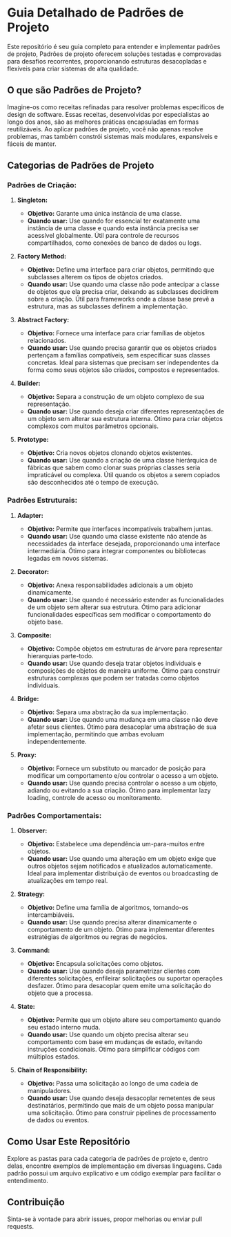 # Guia Detalhado de Padrões de Projeto


Este repositório é seu guia completo para entender e implementar padrões de projeto, Padrões de projeto oferecem soluções testadas e comprovadas para desafios recorrentes, proporcionando estruturas desacopladas e flexíveis para criar sistemas de alta qualidade.

## O que são Padrões de Projeto?

Imagine-os como receitas refinadas para resolver problemas específicos de design de software. Essas receitas, desenvolvidas por especialistas ao longo dos anos, são as melhores práticas encapsuladas em formas reutilizáveis. Ao aplicar padrões de projeto, você não apenas resolve problemas, mas também constrói sistemas mais modulares, expansíveis e fáceis de manter.

## Categorias de Padrões de Projeto

### Padrões de Criação:

1. **Singleton:**
   - **Objetivo:** Garante uma única instância de uma classe.
   - **Quando usar:** Use quando for essencial ter exatamente uma instância de uma classe e quando esta instância precisa ser acessível globalmente. Útil para controle de recursos compartilhados, como conexões de banco de dados ou logs.

2. **Factory Method:**
   - **Objetivo:** Define uma interface para criar objetos, permitindo que subclasses alterem os tipos de objetos criados.
   - **Quando usar:** Use quando uma classe não pode antecipar a classe de objetos que ela precisa criar, deixando as subclasses decidirem sobre a criação. Útil para frameworks onde a classe base prevê a estrutura, mas as subclasses definem a implementação.

3. **Abstract Factory:**
   - **Objetivo:** Fornece uma interface para criar famílias de objetos relacionados.
   - **Quando usar:** Use quando precisa garantir que os objetos criados pertençam a famílias compatíveis, sem especificar suas classes concretas. Ideal para sistemas que precisam ser independentes da forma como seus objetos são criados, compostos e representados.

4. **Builder:**
   - **Objetivo:** Separa a construção de um objeto complexo de sua representação.
   - **Quando usar:** Use quando deseja criar diferentes representações de um objeto sem alterar sua estrutura interna. Ótimo para criar objetos complexos com muitos parâmetros opcionais.

5. **Prototype:**
   - **Objetivo:** Cria novos objetos clonando objetos existentes.
   - **Quando usar:** Use quando a criação de uma classe hierárquica de fábricas que sabem como clonar suas próprias classes seria impraticável ou complexa. Útil quando os objetos a serem copiados são desconhecidos até o tempo de execução.

### Padrões Estruturais:

1. **Adapter:**
   - **Objetivo:** Permite que interfaces incompatíveis trabalhem juntas.
   - **Quando usar:** Use quando uma classe existente não atende às necessidades da interface desejada, proporcionando uma interface intermediária. Ótimo para integrar componentes ou bibliotecas legadas em novos sistemas.

2. **Decorator:**
   - **Objetivo:** Anexa responsabilidades adicionais a um objeto dinamicamente.
   - **Quando usar:** Use quando é necessário estender as funcionalidades de um objeto sem alterar sua estrutura. Ótimo para adicionar funcionalidades específicas sem modificar o comportamento do objeto base.

3. **Composite:**
   - **Objetivo:** Compõe objetos em estruturas de árvore para representar hierarquias parte-todo.
   - **Quando usar:** Use quando deseja tratar objetos individuais e composições de objetos de maneira uniforme. Ótimo para construir estruturas complexas que podem ser tratadas como objetos individuais.

4. **Bridge:**
   - **Objetivo:** Separa uma abstração da sua implementação.
   - **Quando usar:** Use quando uma mudança em uma classe não deve afetar seus clientes. Ótimo para desacoplar uma abstração de sua implementação, permitindo que ambas evoluam independentemente.

5. **Proxy:**
   - **Objetivo:** Fornece um substituto ou marcador de posição para modificar um comportamento e/ou controlar o acesso a um objeto.
   - **Quando usar:** Use quando precisa controlar o acesso a um objeto, adiando ou evitando a sua criação. Ótimo para implementar lazy loading, controle de acesso ou monitoramento.

### Padrões Comportamentais: 

1. **Observer:**
   - **Objetivo:** Estabelece uma dependência um-para-muitos entre objetos.
   - **Quando usar:** Use quando uma alteração em um objeto exige que outros objetos sejam notificados e atualizados automaticamente. Ideal para implementar distribuição de eventos ou broadcasting de atualizações em tempo real.

2. **Strategy:**
   - **Objetivo:** Define uma família de algoritmos, tornando-os intercambiáveis.
   - **Quando usar:** Use quando precisa alterar dinamicamente o comportamento de um objeto. Ótimo para implementar diferentes estratégias de algoritmos ou regras de negócios.

3. **Command:**
   - **Objetivo:** Encapsula solicitações como objetos.
   - **Quando usar:** Use quando deseja parametrizar clientes com diferentes solicitações, enfileirar solicitações ou suportar operações desfazer. Ótimo para desacoplar quem emite uma solicitação do objeto que a processa.

4. **State:**
   - **Objetivo:** Permite que um objeto altere seu comportamento quando seu estado interno muda.
   - **Quando usar:** Use quando um objeto precisa alterar seu comportamento com base em mudanças de estado, evitando instruções condicionais. Ótimo para simplificar códigos com múltiplos estados.

5. **Chain of Responsibility:**
   - **Objetivo:** Passa uma solicitação ao longo de uma cadeia de manipuladores.
   - **Quando usar:** Use quando deseja desacoplar remetentes de seus destinatários, permitindo que mais de um objeto possa manipular uma solicitação. Ótimo para construir pipelines de processamento de dados ou eventos.


## Como Usar Este Repositório

Explore as pastas para cada categoria de padrões de projeto e, dentro delas, encontre exemplos de implementação em diversas linguagens. Cada padrão possui um arquivo explicativo e um código exemplar para facilitar o entendimento.

## Contribuição

Sinta-se à vontade para abrir issues, propor melhorias ou enviar pull requests.
